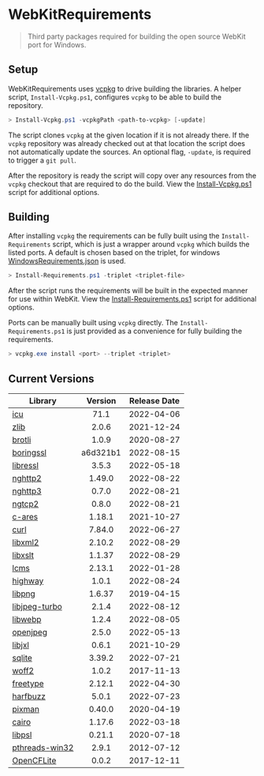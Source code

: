 # WebKitRequirements
> Third party packages required for building the open source WebKit port for Windows.

## Setup

WebKitRequirements uses [vcpkg](https://github.com/microsoft/vcpkg) to drive
building the libraries. A helper script, `Install-Vcpkg.ps1`, configures
`vcpkg` to be able to build the repository.

```powershell
> Install-Vcpkg.ps1 -vcpkgPath <path-to-vcpkg> [-update]
```

The script clones `vcpkg` at the given location if it is not already there. If
the `vcpkg` repository was already checked out at that location the script does
not automatically update the sources. An optional flag, `-update`, is required
to trigger a `git pull`.

After the repository is ready the script will copy over any resources from the
`vcpkg` checkout that are required to do the build. View the
[Install-Vcpkg.ps1](Install-Vcpkg.ps1) script for additional options.

## Building

After installing `vcpkg` the requirements can be fully built using the
`Install-Requirements` script, which is just a wrapper around `vcpkg` which
builds the listed ports. A default is chosen based on the triplet, for windows
[WindowsRequirements.json](WindowsRequirements.json) is used.

```powershell
> Install-Requirements.ps1 -triplet <triplet-file>
```

After the script runs the requirements will be built in the expected manner for
use within WebKit. View the
[Install-Requirements.ps1](Install-Requirements.ps1) script for additional
options.

Ports can be manually built using `vcpkg` directly. The
`Install-Requirements.ps1` is just provided as a convenience for fully building
the requirements.

```powershell
> vcpkg.exe install <port> --triplet <triplet>
```

## Current Versions

| Library | Version | Release Date |
|---|:---:|:---:|
| [icu](http://site.icu-project.org) | 71.1 | 2022-04-06 |
| [zlib](https://github.com/zlib-ng/zlib-ng) | 2.0.6 | 2021-12-24 |
| [brotli](https://github.com/google/brotli) | 1.0.9 | 2020-08-27 |
| [boringssl](https://boringssl.googlesource.com/boringssl) | a6d321b1 | 2022-08-15 |
| [libressl](https://www.libressl.org) | 3.5.3 | 2022-05-18 |
| [nghttp2](https://nghttp2.org) | 1.49.0 | 2022-08-22 |
| [nghttp3](https://github.com/ngtcp2/nghttp3) | 0.7.0 | 2022-08-21 |
| [ngtcp2](https://github.com/ngtcp2/ngtcp2) | 0.8.0 | 2022-08-21 |
| [c-ares](https://c-ares.org) | 1.18.1 | 2021-10-27 |
| [curl](https://curl.se) | 7.84.0 | 2022-06-27 |
| [libxml2](http://xmlsoft.org/) | 2.10.2 | 2022-08-29 |
| [libxslt](http://xmlsoft.org/libxslt) | 1.1.37 | 2022-08-29 |
| [lcms](https://www.littlecms.com/) | 2.13.1 | 2022-01-28 |
| [highway](https://github.com/google/highway) | 1.0.1 | 2022-08-24 |
| [libpng](http://www.libpng.org/pub/png/libpng.html) | 1.6.37 | 2019-04-15 |
| [libjpeg-turbo](http://libjpeg-turbo.virtualgl.org) | 2.1.4 | 2022-08-12 |
| [libwebp](https://github.com/webmproject/libwebp) | 1.2.4 | 2022-08-05 |
| [openjpeg](https://www.openjpeg.org/) | 2.5.0 | 2022-05-13 |
| [libjxl](https://github.com/libjxl/libjxl) | 0.6.1 | 2021-10-29 |
| [sqlite](http://sqlite.org) | 3.39.2 | 2022-07-21 |
| [woff2](https://github.com/google/woff2) | 1.0.2 | 2017-11-13 |
| [freetype](https://www.freetype.org) | 2.12.1 | 2022-04-30 |
| [harfbuzz](https://github.com/harfbuzz/harfbuzz) | 5.0.1 | 2022-07-23 |
| [pixman](http://www.pixman.org) | 0.40.0 | 2020-04-19 |
| [cairo](https://www.cairographics.org) | 1.17.6 | 2022-03-18 |
| [libpsl](https://github.com/rockdaboot/libpsl) | 0.21.1 | 2020-07-18 |
| [pthreads-win32](https://sourceforge.net/projects/pthreads4w/) | 2.9.1 | 2012-07-12 |
| [OpenCFLite](https://github.com/fujii/OpenCFLite) | 0.0.2 | 2017-12-11 |
